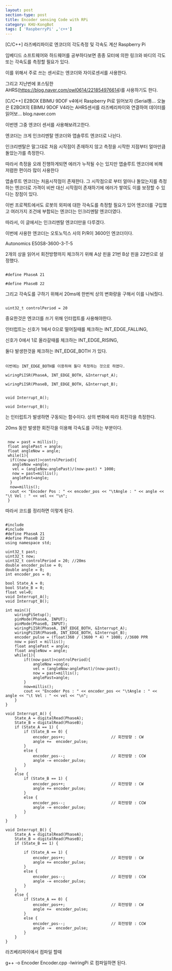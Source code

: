```yaml
---
layout: post
section-type: post
title: Encoder sensing Code with RPi
category: KHU-KongBot
tags: [ 'RaspberryPi' ,'c++']
---
```


[C/C++] 라즈베리파이로 엔코더의 각도측정 및 각속도 계산  Raspberry Pi

임베디드 소프트웨어와 하드웨어를 공부하다보면 종종 모터에 의한 링크와 바디의 각도 또는 각속도를 측정할 필요가 있다.

이를 위해서 주로 쓰는 센서로는 엔코더와 자이로센서를 사용한다.



그리고 지난번에 포스팅한 AHRS(https://blog.naver.com/owl0614/221854976614)를 사용하기도 한다.


[C/C++] E2BOX EBIMU 9DOF v4에서 Raspberry Pi로 읽어보자 (Serial통...
오늘은 E2BOX의 EBIMU 9DOF V4라는 AHRS센서를 라즈베리파이와 연결하여 데이터를 읽어보...
blog.naver.com

﻿이번엔 그중 엔코더 센서를 사용해보려고한다.

엔코더는 크게 인크리멘탈 엔코더와 앱솔루트 엔코더로 나뉜다.



인크리멘탈은 말그대로 처음 시작점이 존재하지 않고 측정을 시작한 지점부터 얼마만큼 돌았는가를 측정한다.

따라서 측정을 오래 진행하게되면 에러가 누적될 수는 있지만 앱솔루트 엔코더에 비해 저렴한 편이라 많이 사용한다



앱솔루트 엔코더는 처음시작점이 존재한다. 그 시작점으로 부터 얼마나 돌았는지를 측정하는 엔코더로 가격이 비싼 대신 시작점이 존재하기에 에러가 쌓여도 이를 보정할 수 있다는 장점이 있다.



이번 프로젝트에서도 로봇의 외피에 대한 각속도를 측정할 필요가 있어 엔코더를 구입했고 여러가지 조건에 부합되는 엔코더는 인크리멘탈 엔코더였다.

따라서, 이 글에서는 인크리멘탈 엔코더만을 다루겠다.



이번에 사용한 엔코더는 오토노믹스 사의 P/R이 3600인 엔코더이다.

Autonomics E50S8-3600-3-T-5



﻿2개의 상을 읽어서 회전방향까지 체크하기 위해 A상 핀을 21번 B상 핀을 22번으로 설정했다.
<pre><code data-trim class="yml">
#define PhaseA 21

#define PhaseB 22
</code></pre>


그리고 각속도를 구하기 위해서 20ms에 한번씩 상의 변화량을 구해서 이를 나눠줬다.
<pre><code data-trim class="yml">
uint32_t controlPeriod = 20
</code></pre>


중요한것은 엔코더를 쓰기 위해 인터럽트를 사용해야한다. 

인터럽트는 신호가 1에서 0으로 떨어질때를 체크하는 INT_EDGE_FALLING,

신호가 0에서 1로 올라갈때를 체크하는  INT_EDGE_RISING,

둘다 발생한것을 체크하는 INT_EDGE_BOTH​﻿ 가 있다.


<pre><code data-trim class="yml">
이번에는 INT_EDGE_BOTH를 이용하여 둘다 측정하는 것으로 하였다.

wiringPiISR(PhaseA, INT_EDGE_BOTH, &Interrupt_A);

wiringPiISR(PhaseB, INT_EDGE_BOTH, &Interrupt_B);
</code></pre>

<pre><code data-trim class="yml">
void Interrupt_A();

void Interrupt_B();
</code></pre>
는 인터럽트가 발생하면 구동되는 함수이다. 상의 변화에 따라 회전각을 측정한다.



20ms 동안 발생한 회전각을 이용해 각속도를 구하는 부분이다.

<pre><code data-trim class="yml">
 now = past = millis();
 float anglePast = angle;
 float angleNow = angle;
 while(1){
  if((now-past)>controlPeriod){
   angleNow =angle;
   vel = (angleNow-anglePast)/(now-past) * 1000;
   now = past=millis();
   anglePast=angle;
  }
  now=millis();
  cout << "Encoder Pos : " << encoder_pos << "\tAngle : " << angle << "\t Vel : " << vel << "\n";
 }
</code></pre>

따라서 코드를 정리하면 이렇게 된다.




<pre><code data-trim class="yml">
#include<iostream>
#include<wiringPi.h>
#define PhaseA 21
#define PhaseB 22
using namespace std;
 
uint32_t past;
uint32_t now;
uint32_t controlPeriod = 20; //20ms
double encoder_pulse = 0;
double angle = 0;
int encoder_pos = 0;
 
bool State_A = 0;
bool State_B = 0;
float vel=0;
void Interrupt_A();
void Interrupt_B(); 
 
int main(){
    wiringPiSetup();
    pinMode(PhaseA, INPUT);
    pinMode(PhaseB, INPUT);
    wiringPiISR(PhaseA, INT_EDGE_BOTH, &Interrupt_A);
    wiringPiISR(PhaseB, INT_EDGE_BOTH, &Interrupt_B);
    encoder_pulse = (float)360 / (3600 * 4) * 1000; //3600 PPR    
    now = past = millis();
    float anglePast = angle;
    float angleNow = angle;
    while(1){
        if((now-past)>controlPeriod){
            angleNow =angle;
            vel = (angleNow-anglePast)/(now-past);
            now = past=millis();
            anglePast=angle;
        }
        now=millis();
        cout << "Encoder Pos : " << encoder_pos << "\tAngle : " << angle << "\t Vel : " << vel << "\n";
    }
}
 
void Interrupt_A() {
    State_A = digitalRead(PhaseA);
    State_B = digitalRead(PhaseB);
    if (State_A == 1) {
        if (State_B == 0) {
            encoder_pos++;                    // 회전방향 : CW
            angle +=  encoder_pulse;
        }
        else {
            encoder_pos--;                    // 회전방향 : CCW
            angle -= encoder_pulse;
        }
    }
    else {
        if (State_B == 1) {
            encoder_pos++;                    // 회전방향 : CW
            angle += encoder_pulse;
        }
        else {
            encoder_pos--;                    // 회전방향 : CCW
            angle -= encoder_pulse;
        }
    }
}
 
void Interrupt_B() {
    State_A = digitalRead(PhaseA);
    State_B = digitalRead(PhaseB);
    if (State_B == 1) {
 
        if (State_A == 1) {
            encoder_pos++;                    // 회전방향 : CW
            angle += encoder_pulse;
        }
        else {
            encoder_pos--;                    // 회전방향 : CCW
            angle -= encoder_pulse;
        }
    }
    else {
        if (State_A == 0) {
            encoder_pos++;                    // 회전방향 : CW
            angle +=  encoder_pulse;
        }
        else {
            encoder_pos--;                    // 회전방향 : CCW
            angle -=  encoder_pulse;
        }
    }
}
</code></pre>




라즈베리파이에서 컴파일 할때 

g++ -o Encoder Encoder.cpp -lwiringPi   로 컴파일하면 된다. 



